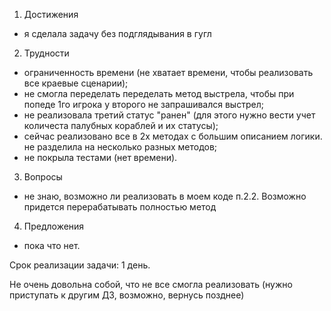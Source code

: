1)  Достижения
- я сделала задачу без подглядывания в гугл
2) Трудности
- ограниченность времени (не хватает времени, чтобы реализовать все краевые сценарии);
- не смогла переделать переделать метод выстрела, чтобы при попеде 1го игрока у второго не запрашивался выстрел;
- не реализовала третий статус "ранен" (для этого нужно вести учет количеста палубных кораблей и их статусы);
- сейчас реализовано все в 2х методах с большим описанием логики. не разделила на несколько разных методов;
- не покрыла тестами (нет времени).
3) Вопросы
- не знаю, возможно ли реализовать в моем коде п.2.2. Возможно придется перерабатывать полностью метод
4) Предложения
- пока что нет.

Срок реализации задачи: 1 день.

Не очень довольна собой, что не все смогла реализовать (нужно приступать к другим ДЗ, возможно, вернусь позднее)